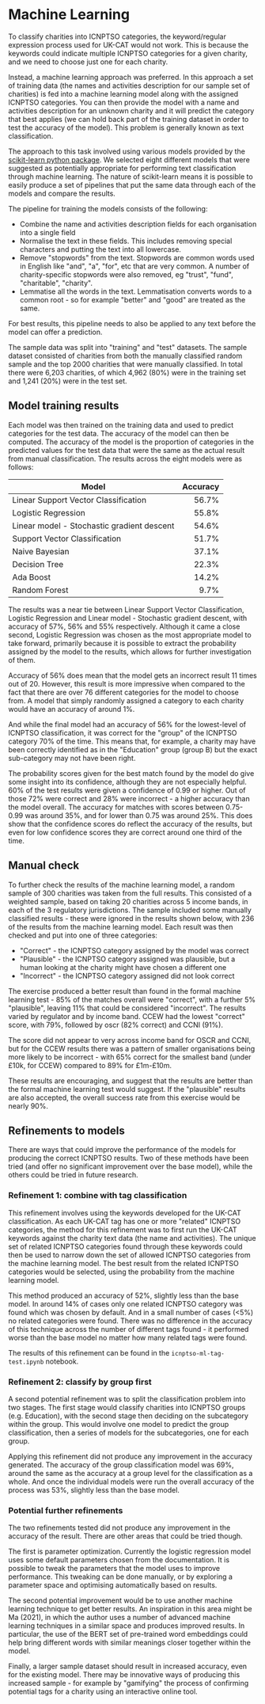 # Machine Learning

To classify charities into ICNPTSO categories, the keyword/regular expression process used for UK-CAT would not work. This is because the keywords could indicate multiple ICNPTSO categories for a given charity, and we need to choose just one for each charity.

Instead, a machine learning approach was preferred. In this approach a set of training data (the names and activities description for our sample set of charities) is fed into a machine learning model along with the assigned ICNPTSO categories. You can then provide the model with a name and activities description for an unknown charity and it will predict the category that best applies (we can hold back part of the training dataset in order to test the accuracy of the model). This problem is generally known as text classification.

The approach to this task involved using various models provided by the [scikit-learn python package](https://scikit-learn.org/stable/). We selected eight different models that were suggested as potentially appropriate for performing text classification through machine learning. The nature of scikit-learn means it is possible to easily produce a set of pipelines that put the same data through each of the models and compare the results.

The pipeline for training the models consists of the following:

- Combine the name and activities description fields for each organisation into a single field
- Normalise the text in these fields. This includes removing special characters and putting the text into all lowercase.
- Remove "stopwords" from the text. Stopwords are common words used in English like "and", "a", "for", etc that are very common. A number of charity-specific stopwords were also removed, eg "trust", "fund", "charitable", "charity".
- Lemmatise all the words in the text. Lemmatisation converts words to a common root - so for example "better" and "good" are treated as the same.

For best results, this pipeline needs to also be applied to any text before the model can offer a prediction.

The sample data was split into "training" and "test" datasets. The sample dataset consisted of charities from both the manually classified random sample and the top 2000 charities that were manually classified. In total there were 6,203 charities, of which 4,962 (80%) were in the training set and 1,241 (20%) were in the test set.

## Model training results

Each model was then trained on the training data and used to predict categories for the test data. The accuracy of the model can then be computed. The accuracy of the model is the proportion of categories in the predicted values for the test data that were the same as the actual result from manual classification. The results across the eight models were as follows:


Model | Accuracy
----|----:
Linear Support Vector Classification | 56.7%
Logistic Regression | 55.8%
Linear model - Stochastic gradient descent | 54.6%
Support Vector Classification | 51.7%
Naive Bayesian | 37.1%
Decision Tree | 22.3%
Ada Boost | 14.2%
Random Forest | 9.7%


The results was a near tie between Linear Support Vector Classification, Logistic Regression and Linear model - Stochastic gradient descent, with accuracy of 57%, 56% and 55% respectively. Although it came a close second, Logistic Regression was chosen as the most appropriate model to take forward, primarily because it is possible to extract the probability assigned by the model to the results, which allows for further investigation of them.

Accuracy of 56% does mean that the model gets an incorrect result 11 times out of 20. However, this result is more impressive when compared to the fact that there are over 76 different categories for the model to choose from. A model that simply randomly assigned a category to each charity would have an accuracy of around 1%.

And while the final model had an accuracy of 56% for the lowest-level of ICNPTSO classification, it was correct for the "group" of the ICNPTSO category 70% of the time. This means that, for example, a charity may have been correctly identified as in the "Education" group (group B) but the exact sub-category may not have been right.

The probability scores given for the best match found by the model do give some insight into its confidence, although they are not especially helpful. 60% of the test results were given a confidence of 0.99 or higher. Out of those 72% were correct and 28% were incorrect - a higher accuracy than the model overall. The accuracy for matches with scores between 0.75-0.99 was around 35%, and for lower than 0.75 was around 25%. This does show that the confidence scores do reflect the accuracy of the results, but even for low confidence scores they are correct around one third of the time.

## Manual check

To further check the results of the machine learning model, a random sample of 300 charities was taken from the full results. This consisted of a weighted sample, based on taking 20 charities across 5 income bands, in each of the 3 regulatory jurisdictions. The sample included some manually classified results - these were ignored in the results shown below, with 236 of the results from the machine learning model. Each result was then checked and put into one of three categories:

- "Correct" - the ICNPTSO category assigned by the model was correct
- "Plausible" - the ICNPTSO category assigned was plausible, but a human looking at the charity might have chosen a different one
- "Incorrect" - the ICNPTSO category assigned did not look correct

The exercise produced a better result than found in the formal machine learning test - 85% of the matches overall were "correct", with a further 5% "plausible", leaving 11% that could be considered "incorrect". The results varied by regulator and by income band. CCEW had the lowest "correct" score, with 79%, followed by oscr (82% correct) and CCNI (91%). 

The score did not appear to very across income band for OSCR and CCNI, but for the CCEW results there was a pattern of smaller organisations being more likely to be incorrect - with 65% correct for the smallest band (under £10k, for CCEW) compared to 89% for £1m-£10m.

These results are encouraging, and suggest that the results are better than the formal machine learning test would suggest. If the "plausible" results are also accepted, the overall success rate from this exercise would be nearly 90%. 

## Refinements to models

There are ways that could improve the performance of the models for producing the correct ICNPTSO results. Two of these methods have been tried (and offer no significant improvement over the base model), while the others could be tried in future research.

### Refinement 1: combine with tag classification

This refinement involves using the keywords developed for the UK-CAT classification. As each UK-CAT tag has one or more "related" ICNPTSO categories, the method for this refinement was to first run the UK-CAT keywords against the charity text data (the name and activities). The unique set of related ICNPTSO categories found through these keywords could then be used to narrow down the set of allowed ICNPTSO categories from the machine learning model. The best result from the related ICNPTSO categories would be selected, using the probability from the machine learning model.

This method produced an accuracy of 52%, slightly less than the base model. In around 14% of cases only one related ICNPTSO category was found which was chosen by default. And in a small number of cases (<5%) no related categories were found. There was no difference in the accuracy of this technique across the number of different tags found - it performed worse than the base model no matter how many related tags were found.

The results of this refinement can be found in the `icnptso-ml-tag-test.ipynb` notebook.

### Refinement 2: classify by group first

A second potential refinement was to split the classification problem into two stages. The first stage would classify charities into ICNPTSO groups (e.g. Education), with the second stage then deciding on the subcategory within the group. This would involve one model to predict the group classification, then a series of models for the subcategories, one for each group. 

Applying this refinement did not produce any improvement in the accuracy generated. The accuracy of the group classification model was 69%, around the same as the accuracy at a group level for the classification as a whole. And once the individual models were run the overall accuracy of the process was 53%, slightly less than the base model.

### Potential further refinements

The two refinements tested did not produce any improvement in the accuracy of the result. There are other areas that could be tried though.

The first is parameter optimization. Currently the logistic regression model uses some default parameters chosen from the documentation. It is possible to tweak the parameters that the model uses to improve performance. This tweaking can be done manually, or by exploring a parameter space and optimising automatically based on results.

The second potential improvement would be to use another machine learning technique to get better results. An inspiration in this area might be Ma (2021), in which the author uses a number of advanced machine learning techniques in a similar space and produces improved results. In particular, the use of the BERT set of pre-trained word embeddings could help bring different words with similar meanings closer together within the model.

Finally, a larger sample dataset should result in increased accuracy, even for the existing model. There may be innovative ways of producing this increased sample - for example by "gamifying" the process of confirming potential tags for a charity using an interactive online tool. 
